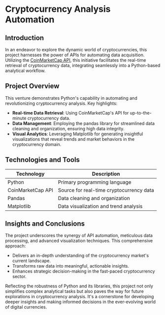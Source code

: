 # Cryptocurrency Analysis Automation

## Introduction
In an endeavor to explore the dynamic world of cryptocurrencies, this project harnesses the power of APIs for automating data acquisition. Utilizing the [CoinMarketCap API](https://coinmarketcap.com/), this initiative facilitates the real-time retrieval of cryptocurrency data, integrating seamlessly into a Python-based analytical workflow.

## Project Overview
This venture demonstrates Python's capability in automating and revolutionizing cryptocurrency analysis. Key highlights:
- **Real-time Data Retrieval**: Using CoinMarketCap's API for up-to-the-minute cryptocurrency data.
- **Data Management**: Employing the pandas library for streamlined data cleaning and organization, ensuring high data integrity.
- **Visual Analytics**: Leveraging Matplotlib for generating insightful visualizations that reveal trends and market behaviors in the cryptocurrency domain.

## Technologies and Tools
| Technology | Description |
|------------|-------------|
| Python | Primary programming language |
| CoinMarketCap API | Source for real-time cryptocurrency data |
| Pandas | Data cleaning and organization |
| Matplotlib | Data visualization and trend analysis |

## Insights and Conclusions
The project underscores the synergy of API automation, meticulous data processing, and advanced visualization techniques. This comprehensive approach:
- Delivers an in-depth understanding of the cryptocurrency market's current landscape.
- Transforms raw data into meaningful, actionable insights.
- Enhances strategic decision-making in the fast-paced cryptocurrency sector.

Reflecting the robustness of Python and its libraries, this project not only simplifies complex analytical tasks but also paves the way for future explorations in cryptocurrency analysis. It's a cornerstone for developing deeper insights and making informed decisions in the ever-evolving world of digital currencies.
